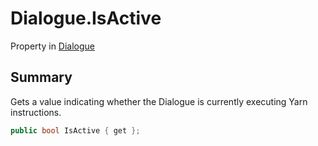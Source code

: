 # Dialogue.IsActive

Property in [Dialogue](api/csharp/yarn.dialogue.md)

## Summary


Gets a value indicating whether the Dialogue is currently executing
Yarn instructions.


```csharp
public bool IsActive { get };
```

